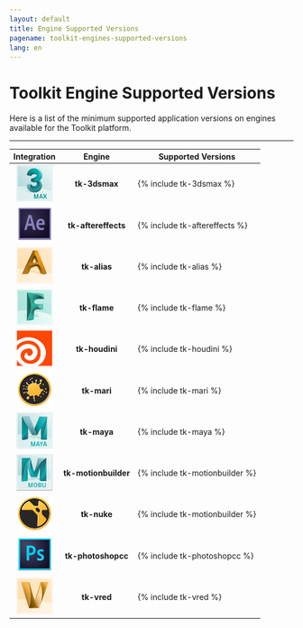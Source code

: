 ```yaml
---
layout: default
title: Engine Supported Versions
pagename: toolkit-engines-supported-versions
lang: en
---
```


# Toolkit Engine Supported Versions

Here is a list of the minimum supported application versions on engines available for the Toolkit platform.

----------

| Integration | Engine | Supported Versions |
|:-----------:|:------:| ----------- |
|<img src="./images/engines/3ds_max_icon_256.png" alt="tk-3dsmax" width="65"/> |  **tk-3dsmax**  | {% include tk-3dsmax %}   |
|<img src="./images/engines/AE_icon_256.png" alt="tk-aftereffects" width="65"/> | **tk-aftereffects** |  {% include tk-aftereffects %} |
|<img src="./images/engines/alias_icon_256.png" alt="tk-alias" width="65"/> | **tk-alias** |  {% include tk-alias %} |
|<img src="./images/engines/flame_icon_256.png" alt="tk-flame" width="65"/> | **tk-flame** |  {% include tk-flame %} |
|<img src="./images/engines/houdini_icon_256.png" alt="tk-houdini" width="65"/> | **tk-houdini** |  {% include tk-houdini %} |
|<img src="./images/engines/mari_icon_256.png" alt="tk-mari" width="65"/> | **tk-mari** |  {% include tk-mari %} |
|<img src="./images/engines/maya_icon_256.png" alt="tk-maya" width="65"/> | **tk-maya** |  {% include tk-maya %} |
|<img src="./images/engines/mobu_icon_256.png" alt="tk-motionbuilder" width="65"/> | **tk-motionbuilder** |  {% include tk-motionbuilder %} |
|<img src="./images/engines/nuke_icon_256.png" alt="tk-nuke" width="65"/> | **tk-nuke** |  {% include tk-motionbuilder %} |
|<img src="./images/engines/photoshop_icon_256.png" alt="tk-photoshopcc" width="65"/> | **tk-photoshopcc** |  {% include tk-photoshopcc %} |
|<img src="./images/engines/vred_icon_256.png" alt="tk-vred" width="65"/> | **tk-vred** |  {% include tk-vred %} |